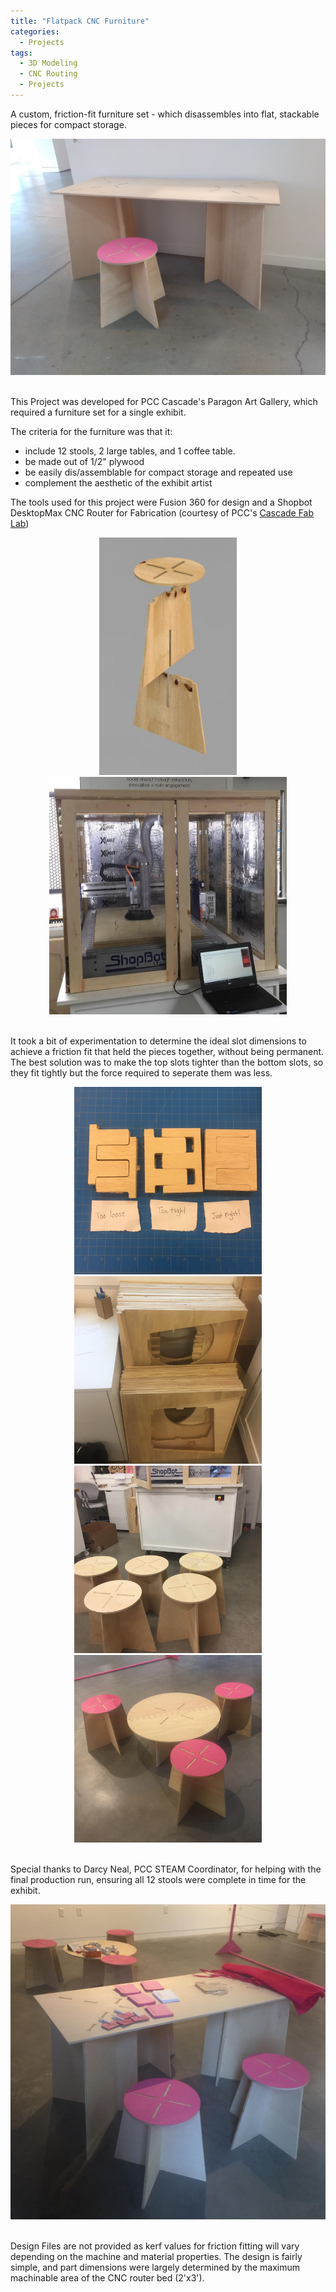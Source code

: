 ```yaml
---
title: "Flatpack CNC Furniture"
categories:
  - Projects
tags:
  - 3D Modeling
  - CNC Routing
  - Projects
---
```

A custom, friction-fit furniture set - which disassembles into flat, stackable pieces for compact storage.

<p>
<center><img width="600" src="/assets/flatpackfurniture/Table_Stool.JPG"></center>
<br>

This Project was developed for PCC Cascade's Paragon Art Gallery, which required a furniture set for a single exhibit.
</p>
The criteria for the furniture was that it:

- include 12 stools, 2 large tables, and 1 coffee table.
- be made out of 1/2" plywood
- be easily dis/assemblable for compact storage and repeated use
- complement the aesthetic of the exhibit artist

The tools used for this project were Fusion 360 for design and a Shopbot DesktopMax CNC Router for Fabrication (courtesy of PCC's [Cascade Fab Lab](https://www.pcc.edu/maker/fab-lab/))

<p>
<center><img width="220" src="/assets/flatpackfurniture/FusionModel.JPG">
<img width="380" src="/assets/flatpackfurniture/Flat Pack Cutting.JPG"></center>
<br>

It took a bit of experimentation to determine the ideal slot dimensions to achieve a friction fit that held the pieces together, without being permanent. The best solution was to make the top slots tighter than the bottom slots, so they fit tightly but the force required to seperate them was less.
<br>
</p>

<center><img width="300" src="/assets/flatpackfurniture/Flat Pack Testing.JPG">
<img width="300" src="/assets/flatpackfurniture/Flat Pack Stock.JPG">
<img width="300" src="/assets/flatpackfurniture/Flat Pack Stools.JPG">
<img width="300" src="/assets/flatpackfurniture/Flat pack CoffeeTable.JPG"></center>
<br>


Special thanks to Darcy Neal, PCC STEAM Coordinator, for helping with the final production run, ensuring all 12 stools were complete in time for the exhibit. 

<p>
<center><img width="600" src="/assets/flatpackfurniture/Flat Pack Gallery.JPG"></center>
<br>
<p>
Design Files are not provided as kerf values for friction fitting will vary depending on the machine and material properties. The design is fairly simple, and part dimensions were largely determined by the maximum machinable area of the CNC router bed (2'x3').




